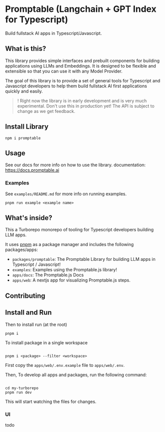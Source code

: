 # Promptable (Langchain + GPT Index for Typescript)

Build fullstack AI apps in Typescript/Javascript.

## What is this?

This library provides simple interfaces and prebuilt components for building applications using LLMs and Embeddings. It is designed to be flexible and extensible so that you can use it with any Model Provider.

The goal of this library is to provide a set of general tools for Typescript and Javascript developers to help them build fullstack AI first applications quickly and easily.

> ! Right now the library is in early development and is very much experimental. Don't use this in production yet! The API is subject to change as we get feedback.

## Install Library

`npm i promptable`

## Usage

See our docs for more info on how to use the library.
documentation: https://docs.promptable.ai

### Examples

See `examples/README.md` for more info on running examples.

```
pnpm run example <example name>
```

## What's inside?

This a Turborepo monorepo of tooling for Typescript developers building LLM apps.

It uses [pnpm](https://pnpm.io) as a package manager and includes the following packages/apps:

- `packages/promptable`: The Promptable Library for building LLM apps in Typescript / Javascript!
- `examples`: Examples using the Promptable.js library!
- `apps/docs`: The Promptable.js Docs
- `apps/web`: A nextjs app for visualizing Promptable.js steps.

## Contributing

## Install and Run

Then to install run (at the root)

```
pnpm i

```

To install package in a single workspace

```

pnpm i <package> --filter <workspace>

```

First copy the `apps/web/.env.example` file to `apps/web/.env`.

Then, To develop all apps and packages, run the following command:

```

cd my-turborepo
pnpm run dev

```

This will start watching the files for changes.

### UI

todo
